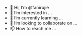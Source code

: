 - 👋 Hi, I’m @fanirujie
- 👀 I’m interested in ...
- 🌱 I’m currently learning ...
- 💞️ I’m looking to collaborate on ...
- 📫 How to reach me ...

<!---
fanirujie/fanirujie is a ✨ special ✨ repository because its `README.md` (this file) appears on your GitHub profile.
You can click the Preview link to take a look at your changes.
